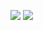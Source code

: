 ![](https://github-readme-stats.vercel.app/api?username=fish-and-skiing-life&show_icons=true&count_private=true&theme=vue-dark)
![](https://github-readme-stats.vercel.app/api/top-langs/?username=fish-and-skiing-life&count_private=true)
